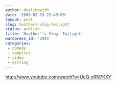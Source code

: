 ```yaml
---
author: dealingwith
date: '2009-02-19 22:49:00'
layout: post
slug: heathers-vlog-twilight
status: publish
title: 'Heather''s Vlog: Twilight'
wordpress_id: '2945'
categories:
 - comedy
 - vampires
 - video
 - writing
---
```


http://www.youtube.com/watch?v=UeQ-xRN7KXY

